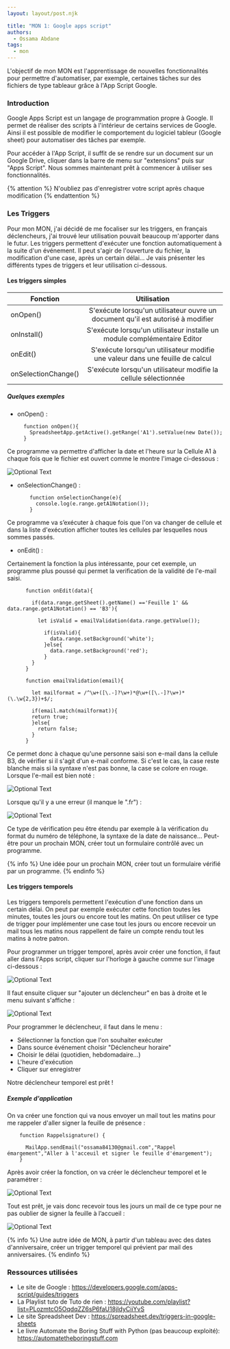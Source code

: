```yaml
---
layout: layout/post.njk

title: "MON 1: Google apps script"
authors:
  - Ossama Abdane
tags:
  - mon
---
```

<!-- début résumé -->
L'objectif de mon MON est l'apprentissage de nouvelles fonctionnalités pour permettre d'automatiser, par exemple, certaines tâches sur des fichiers de type tableaur grâce à l'App Script Google.
<!-- fin résumé -->

### Introduction

Google Apps Script est un langage de programmation propre à Google. Il permet de réaliser des scripts à l'intérieur de certains services de Google. Ainsi il est possible de modifier le comportement du logiciel tableur (Google sheet) pour automatiser des tâches par exemple.

Pour accéder à l'App Script, il suffit de se rendre sur un document sur un Google Drive, cliquer dans la barre de menu sur "extensions" puis sur "Apps Script". Nous sommes maintenant prêt à commencer à utiliser ses fonctionnalités.

{% attention %}
N'oubliez pas d'enregistrer votre script après chaque modification
{% endattention %}

### Les Triggers

Pour mon MON, j'ai décidé de me focaliser sur les triggers, en français déclencheurs, j'ai trouvé leur utilisation pouvait beaucoup m'apporter dans le futur.
Les triggers permettent d'exécuter une fonction automatiquement à la suite d'un événement. Il peut s'agir de l'ouverture du fichier, la modification d'une case, après un certain délai... Je vais présenter les différents types de triggers et leur utilisation ci-dessous.

#### Les triggers simples

Fonction | Utilisation |
 ------------ | :-----------: |
onOpen()       | S'exécute lorsqu'un utilisateur ouvre un document qu'il est autorisé à modifier |
onInstall()       |  S'exécute lorsqu'un utilisateur installe un module complémentaire Editor  |
onEdit()  | S'exécute lorsqu'un utilisateur modifie une valeur dans une feuille de calcul    |
onSelectionChange()   | S'exécute lorsqu'un utilisateur modifie la cellule sélectionnée  |

##### Quelques exemples

* onOpen() :

        function onOpen(){
          SpreadsheetApp.getActive().getRange('A1').setValue(new Date());
        }
  
Ce programme va permettre d'afficher la date et l'heure sur la Cellule A1 à chaque fois que le fichier est ouvert comme le montre l'image ci-dessous :

![Optional Text](Image.png)

* onSelectionChange() :

          function onSelectionChange(e){
            console.log(e.range.getA1Notation());
          }

Ce programme va s’exécuter à chaque fois que l'on va changer de cellule et dans la liste d'exécution afficher toutes les cellules par lesquelles nous sommes passés.

* onEdit() :

Certainement la fonction la plus intéressante, pour cet exemple, un programme plus poussé qui permet la verification de la validité de l'e-mail saisi.

          function onEdit(data){
          
            if(data.range.getSheet().getName() =='Feuille 1' &&  data.range.getA1Notation() == 'B3'){
          
              let isValid = emailValidation(data.range.getValue());
          
                if(isValid){
                  data.range.setBackground('white');
                }else{
                  data.range.setBackground('red');
                }
            }
          }
          
          function emailValidation(email){
          
            let mailformat = /^\w+([\.-]?\w+)*@\w+([\.-]?\w+)*(\.\w{2,3})+$/;
          
            if(email.match(mailformat)){
            return true;
            }else{
              return false;
            }
          }

Ce permet donc à chaque qu'une personne saisi son e-mail dans la cellule B3, de vérifier si il s'agit d'un e-mail conforme. Si c'est le cas, la case reste blanche mais si la syntaxe n'est pas bonne, la case se colore en rouge.
Lorsque l'e-mail est bien noté :

![Optional Text](Image1.png)

Lorsque qu'il y a une erreur (il manque le ".fr") :

![Optional Text](Image2.png)

Ce type de vérification peu être étendu par exemple à la vérification du format du numéro de téléphone, la syntaxe de la date de naissance... Peut-être pour un prochain MON, créer tout un formulaire contrôlé avec un programme.

{% info %}
Une idée pour un prochain MON, créer tout un formulaire vérifié par un programme.
{% endinfo %}

#### Les triggers temporels

Les triggers temporels permettent l'exécution d'une fonction dans un certain délai. On peut par exemple exécuter cette fonction toutes les minutes, toutes les jours ou encore tout les matins. On peut utiliser ce type de trigger pour implémenter une case tout les jours ou encore recevoir un mail tous les matins nous rappellent de faire un compte rendu tout les matins à notre patron.

Pour programmer un trigger temporel, après avoir créer une fonction, il faut aller dans l'Apps script, cliquer sur l'horloge à gauche comme sur l'image ci-dessous :

![Optional Text](Image3.png)

Il faut ensuite cliquer sur "ajouter un déclencheur" en bas à droite et le menu suivant s'affiche :

![Optional Text](Image4.png)

Pour programmer le déclencheur, il faut dans le menu :

* Sélectionner la fonction que l'on souhaiter exécuter
* Dans source événement choisir "Déclencheur horaire"
* Choisir le délai (quotidien, hebdomadaire...)
* L'heure d'exécution
* Cliquer sur enregistrer

Notre déclencheur temporel est prêt !

##### Exemple d'application

On va créer une fonction qui va nous envoyer un mail tout les matins pour me rappeler d'aller signer la feuille de présence :

        function Rappelsignature() {
          
          MailApp.sendEmail("ossama84130@gmail.com","Rappel émargement","Aller à l'acceuil et signer le feuille d'émargement");
        }

Après avoir créer la fonction, on va créer le déclencheur temporel et le paramétrer :

![Optional Text](Image6.png)

Tout est prêt, je vais donc recevoir tous les jours un mail de ce type pour ne pas oublier de signer la feuille à l’accueil :

![Optional Text](Image5.png)

{% info %}
Une autre idée de MON, à partir d'un tableau avec des dates d'anniversaire, créer un trigger temporel qui prévient par mail des anniversaires.
{% endinfo %}

### Ressources utilisées

* Le site de Google : https://developers.google.com/apps-script/guides/triggers
* La Playlist tuto de Tuto de rien : https://youtube.com/playlist?list=PLozmtcO5OqdqZZ6sP6faU18jIdyCiiYvS
* Le site Spreadsheet Dev : https://spreadsheet.dev/triggers-in-google-sheets
* Le livre Automate the Boring Stuff with Python (pas beaucoup exploité): https://automatetheboringstuff.com
